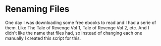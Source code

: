 # Renaming Files
One day I was downloading some free ebooks to read and I had a serie of them. Like The Tale of Revenge Vol 1, Tale of Revenge Vol 2, etc. And I didn't like the name that files had, so instead of changing each one manually I created this script for this.
